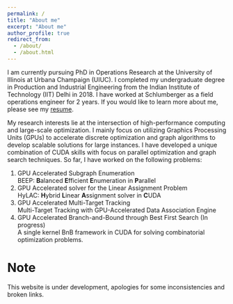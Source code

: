 ```yaml
---
permalink: /
title: "About me"
excerpt: "About me"
author_profile: true
redirect_from:
  - /about/
  - /about.html
---
```


I am currently pursuing PhD in Operations Research at the University of Illinois at Urbana Champaign (UIUC). I completed my undergraduate degree in Production and Industrial Engineering from the Indian Institute of Technology (IIT) Delhi in 2018. I have worked at Schlumberger as a field operations engineer for 2 years. If you would like to learn more about me, please see my [resume](files/Samiran-Kawtikwar-Resume.pdf).

My research interests lie at the intersection of high-performance computing and large-scale optimization. I mainly focus on utilizing Graphics Processing Units (GPUs) to accelerate discrete optimization and graph algorithms to develop scalable solutions for large instances. I have developed a unique combination of CUDA skills with focus on parallel optimization and graph search techniques.
So far, I have worked on the following problems:

1. GPU Accelerated Subgraph Enumeration \
   BEEP: **B**alanced **E**fficient **E**numeration in **P**arallel
2. GPU Accelerated solver for the Linear Assignment Problem \
   HyLAC: **H**ybrid **L**inear **A**ssignment solver in **C**UDA
3. GPU Accelerated Multi-Target Tracking \
   Multi-Target Tracking with GPU-Accelerated Data Association Engine
4. GPU Accelerated Branch-and-Bound through Best First Search (In progress)\
   A single kernel BnB framework in CUDA for solving combinatorial optimization problems.

# Note

This website is under development, apologies for some inconsistencies and broken links.

